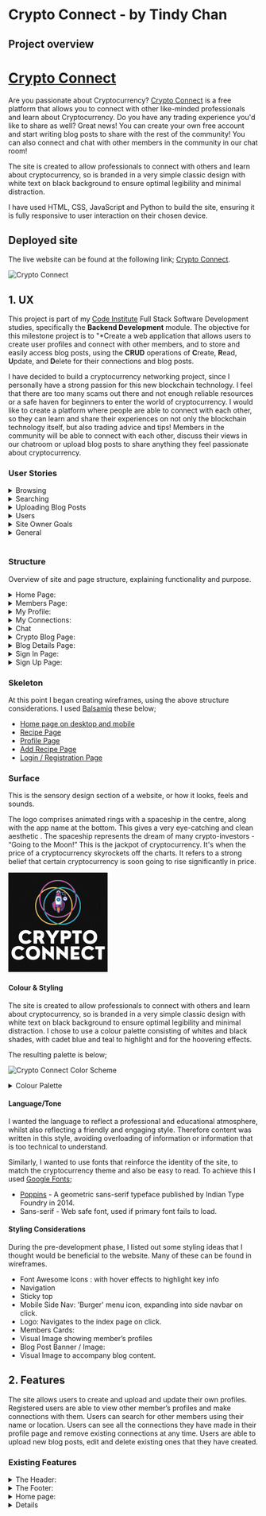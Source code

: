# **Crypto Connect** - by Tindy Chan

## **Project overview**

# [Crypto Connect](https://crypto-connect-uk.herokuapp.com/)

Are you passionate about Cryptocurrency? [Crypto Connect](https://crypto-connect-uk.herokuapp.com) is a free platform that allows you to connect with other like-minded professionals and learn about Cryptocurrency. Do you have any trading experience you'd like to share as well? Great news! You can create your own free account and start writing blog posts to share with the rest of the community! You can also connect and chat with other members in the community in our chat room!

The site is created to allow professionals to connect with others and learn about cryptocurrency, so is branded in a very simple classic design with white text on black background to ensure optimal legibility and minimal distraction.

I have used HTML, CSS, JavaScript and Python to build the site, ensuring it is fully responsive to user interaction on their chosen device.

## **Deployed site**
The live website can be found at the following link; [Crypto Connect](https://crypto-connect-uk.herokuapp.com/).

![Crypto Connect](assets/README/images/wanderlust-responsive.PNG)

## 1. **UX**

This project is part of my [Code Institute](https://codeinstitute.net/) Full Stack Software Development studies, specifically the **Backend Development** module. The objective for this milestone project is to "*Create a web application that allows users to create user profiles and connect with other members, and to store and easily access blog posts, using the **CRUD** operations of **C**reate, **R**ead, **U**pdate, and **D**elete for their connections  and blog posts.

I have decided to build a cryptocurrency networking project, since I personally have a strong passion for this new blockchain technology. I feel that there are too many scams out there and not enough reliable resources or a safe haven for beginners to enter the world of cryptocurrency. I would like to create a platform where people are able to connect with each other, so they can learn and share their experiences on not only the blockchain technology itself, but also trading advice and tips! Members in the community will be able to connect with each other, discuss their views in our chatroom or upload blog posts to share anything they feel passionate about cryptocurrency.


### **User Stories**
<details>
<summary>Browsing</summary>

* - As a user, I want the website to clearly display member’s profiles so I can be introduced to new members.
* - As a user, I want the website to clearly display the blog posts to me so I can be introduced to the content.
* - As a user,  I want the website to clearly display all the messages in the chat room.
</details>

<details>
<summary>Searching</summary>

* - As a user, I want to be able to search members by keyword, so I can find recipes easily, for example by name or location.
* - As a user, I want to be able to make connections with other members on the platform from search results.
</details>

<details>
<summary>Uploading Blog Posts</summary>

*  - As a user, I want to be able to upload my own blog posts, so other users can benefit from reading them.
* - As a user, I want to be able to edit and improve posts I have already uploaded.
* - As a user, I want to delete posts I have already uploaded.
</details>

<details>
<summary>Users</summary>

*  As a user, I want to be able to register with the site, so I can upload and edit my profile and blog posts.
* - As a registered user, I want to be able to login to my account, so I can access and edit my profile, and to upload, edit or delete blog posts I created.
*  As a registered user, I want to be able to make connections with other members and to remove them should I wish to.
*  As a registered user, I want to communicate with other members on the platform.
</details>

<details>
<summary>Site Owner Goals</summary>

*  - As the site owner, I would like the site to be  the “go-to” platform for users to learn and discuss cryptocurrency.

* - As the site owner, I would like to create a community for users in the blockchain technology / crypto market.

*  - As the site owner,I would like to hear feedback from users to continuously improve user experience.
</details>

<details>
<summary>General</summary>

* - As a user I want to receive clear feedback for my actions on the site, so I know they are complete or if further steps are needed.
* - As a user I want to contact the admin should I wish to.
</details>
&nbsp;

### **Structure**
Overview of site and page structure, explaining functionality and purpose.

<details><summary>Home Page:</summary>

  * _Navigation Bar/Footer_: For easy navigation across the site and to external resources such as social media pages.
  * _Website Logo_: To easily identify the 'Crypto Connect’' site branding.
  * _Site Features_: To easily provide users with an overview of the website’s features.
  * _Top Trading Coins Cards_: To easily provide users with information about top trading cryptocurrencies.
  * _Sign Up Button_: To allow users to easily access the registration page.
   * _Contact Form_: To allow users to contact admin directly through a form.
  </details>

<details><summary>Members Page:</summary>
* _Search Bar_: Text input bar, allowing users to search members by full name and location.
   * _Search Results_: Once user search input, members are replaced by members cards matching the search query.
* _Members Cards_: To easily provide users key information on members in the community, including visual image, type of member, full name, birthday, location, job title, interests, experience and date joined.
* _Connection Button_: To allow users to connect with other members with easy access.
  </details>

<details><summary>My Profile:</summary>
* _Profile Card_: To easily provide users key information of their own profile, including visual image, type of member, full name, birthday, location, job title, interests, experience and date joined.
* _Update Profile Button_: To allow users to edit their profile with easy access.

  </details>

<details><summary>My Connections:</summary>
* _Members Cards_: To easily provide users key information on members they have connected with.
* _View Profile Button_: To allow users to be directed to a member's profile page for further information.
* _Remove Connection Button_: To allow users to remove connections with members they have connected with.
  </details>

<details><summary>Chat</summary>
* _Go to chat button_: To allow users to be directed to the chat room to chat with other members in the community.
* _Chat Message Box_: Text input box, allowing users to write their message.
* _Send Message button_: To allow users to submit their message and have it displayed in the chatroom.
* _Refresh Chat Button_: To allow users to refresh the chat page to receive updated messages from the community.
  </details>

<details><summary>Crypto Blog Page:</summary>

  * _Add New Blog Post Button_: To allow users to be directed to add_blog page to contribute to the blog by filling out a form.
  * _Blog Post Cards_: To easily provide users key information on the blog post, including blog title, author and date published.
* _View Post Button_: To allow users to be directed to a specific blog post page to read the blog post.
* _Edit Post Button_: To allow users who created the blog post to be directed to edit_blog page to edit the post they contributed.
* _Delete Button_: To allow users who created the blog post to remove the blog post they contributed from the platform.

  </details>


<details><summary>Blog Details Page:</summary>

  * _Blog Post Image_: Visual image uploaded by user/ default image for the blog post.
  * _Author_: Display author of the blog post.
  * _Published date_: Display the date of when the blog post was posted.
  * _Blog Content_: Display content of the blog post.
  </details>


<details><summary>Sign In Page:</summary>

  * _Username Input_: Text input box, allowing users to enter their username.
  * _Password Input_: Text input box, allowing users to enter their password.
  * _Sign In Button_: To allow users to submit entered information, and if correct credentials will be directed to the profile page.
  * _Sign Up  Button_: To allow users to be directed to the registration page.
  </details>

<details><summary>Sign Up Page:</summary>

  * _First Name Input_: Text input box, allowing users to enter their First Name.
  * _Last Name Input_: Text input box, allowing users to enter their Last Name.
  * _Username Input_: Text input box, allowing users to enter their username.
  * _Email Input_: Text input box, allowing users to enter their email address.
 * _Password Input_: Text input box, allowing users to enter their password.
  * _Sign Up Button_: To allow users to submit entered information and register for an account.
  </details>

### **Skeleton**

At this point I began creating wireframes, using the above structure considerations. I used [Balsamiq](https://balsamiq.com/) these below;

* [Home page on desktop and mobile](assets/README/wireframes/home-page.png)
* [Recipe Page](assets/README/wireframes/recipe-page.png)
* [Profile Page](assets/README/wireframes/profile-page.png)
* [Add Recipe Page](assets/README/wireframes/add-recipe-page.png)
* [Login / Registration Page](assets/README/wireframes/login-registration-page.png)

### **Surface**

This is the sensory design section of a website, or how it looks, feels and sounds.


The logo comprises animated rings with a spaceship in the centre, along with the app name at the bottom. This gives a very eye-catching and clean aesthetic . The spaceship represents the dream of many crypto-investors - “Going to the Moon!” This is the jackpot of cryptocurrency. It's when the price of a cryptocurrency skyrockets off the charts. It refers to a strong belief that certain cryptocurrency is soon going to rise significantly in price.

![Crypto Connect Logo](static/images/logo.gif)

#### **Colour & Styling**

The site is created to allow professionals to connect with others and learn about cryptocurrency, so is branded in a very simple classic design with white text on black background to ensure optimal legibility and minimal distraction. I chose to use a colour palette consisting of whites and black shades, with cadet blue and teal to highlight and  for the hoovering effects.

The resulting palette is below;

![Crypto Connect Color Scheme](assets/README/images/wanderlust-recipes-color-palette.svg)

<details>
<summary>Colour Palette</summary>

* White - #fff
* Black - #111
* Black- #000
* Cadet blue- #5f9ea0
* Teal - #008080
</details>

#### **Language/Tone**

I wanted the language to reflect a professional and educational atmosphere, whilst also reflecting a friendly and engaging style. Therefore content was written in this style, avoiding overloading of information or information that is too technical to understand.

Similarly, I wanted to use fonts that reinforce the identity of the site,  to match the cryptocurrency theme and also be easy to read. To achieve this I used [Google Fonts](https://fonts.google.com/);

* [Poppins](https://fonts.google.com/specimen/Poppins) - A geometric sans-serif typeface published by Indian Type Foundry in 2014.
* Sans-serif - Web safe font, used if primary font fails to load.

#### **Styling Considerations**

During the pre-development phase, I listed out some styling ideas that I thought would be beneficial to the website. Many of these can be found in wireframes.

* Font Awesome Icons : with hover effects to highlight key info 
* Navigation
 * Sticky top
 * Mobile Side Nav: 'Burger' menu icon, expanding into side navbar on click.
 * Logo: Navigates to the index page on click.
* Members Cards:
 * Visual Image showing member’s profiles 
* Blog Post Banner / Image:
 * Visual Image to accompany blog content.


## 2. **Features**
The site allows users to create and upload and update their own profiles. Registered users are able to view other member’s profiles and make connections with them. Users can search for other members using their name or location. Users can see all the connections they have made in their profile page and remove existing connections at any time. Users are able to upload new blog posts, edit and delete existing ones that they have created. 

### **Existing Features**
<details>
<summary>The Header:</summary>

* **Website Logo**: Builds brand awareness and identity amongst users.
* **Navigation Bar**: Enable users to navigate the site easily and intuitively, as well as login/register their account.
</details>

<details>
<summary>The Footer:</summary>

* **Copyright**: Copyright information for brand awareness.
* **Social Links**: Links to Social Media for brand awareness.

Both the Header and Footer are present and consistent on all website pages.
</details>

<details>
<summary>Home page:</summary>

* **Website Logo**: Visually pleasing design, allowing users to immediately identify the site brand.
* **Sign Up Button**: Allows users to be directed to the registration page to sign up for an account.
* **Site Features**: Brief content showing site features.
* **Top Trading Coins**: Cards showing top trading coins with information about each one.
* **Contact Form**: Allows users to contact admin for feedback.
</details>

<details>
<details><summary>Members Page:</summary>
* _Members Cards_: Display other member’s  key information, including visual image, type of member, full name, birthday, location, job title, interests, experience and date joined. Users are able to connect with other members via a click of a button. They are able to remove any connections at any time.
   * _Search Results_: Once user search input, members are replaced by members cards matching the search query.
  </details>

<details><summary>My Profile:</summary>
* _Profile Card_: Card showing relevant information on users profile, allowing users to quickly identify if they are using their desired account.
* _Update Profile Button_: To allow users to edit their profile with easy access.

  </details>

<details><summary>My Connections:</summary>
* _Members Cards_: Display all the members’ profiles that the users have connected with. Option to remove connections at any time via a click of a button.
  </details>

<details><summary>Chat</summary>
* _Chat room_: Users are able to chat with other members in the chat room.
  </details>

<details><summary>Crypto Blog Page:</summary>

  * _Blog Image_: Default banner for blog posts or relevant image uploaded by author to accompany blog post.
  * _Blog Information: Display key information on the blog post, including blog title, author and date published.
* _Blog Content_: Display blog content.
* _Submitted Blog Posts_: Users are able to easily and quickly access to review, edit or delete blog posts they have created.
  </details>


<details>
<summary>Add Blog Post page:</summary>

* **Input areas for below Blog posts data points**:
    * _Blog_Title_ - Text
    * _Blog Image_ - File upload 
    * _Blog Content_ - Text
</details>

<details>
<summary>Edit Blog Post page:</summary>

* **Input areas for below blog post data points**:
    * _Blog_Title_ - Text
    * _Blog Image_ - File upload 
    * _Blog Content_ - Text
</details>


<details><summary>Sign Up Page:</summary>

  * _First Name Input_: Text input box, allowing users to enter their First Name.
  * _Last Name Input_: Text input box, allowing users to enter their Last Name.
  * _Username Input_: Text input box, allowing users to enter their username.
  * _Email Input_: Text input box, allowing users to enter their email address.
 * _Password Input_: Text input box, allowing users to enter their password.
  * _Sign Up Button_: To allow users to submit entered information and register for an account.
  </details>

&nbsp;

### **Features to consider implementing in future**
As this is a community-focused platform, several future features would be worth considering implementation:
* **Social Media Sharing** - Allow users to share blog posts or their members' cards directly to their social media accounts.
* **Advanced chat functionality** - Allows users to private message individual members and receive notifications when they receive a message.
* **Current Crypto Price Charts** - Visual graphs to show users current prices of trending cryptocurrencies.
* **User Comment Section** - Allow users to comment on each other's blog posts, allowing constructive feedback and additional context to blog posts.
* **Optimised Image Delivery** - Page load speeds could be sped up via using compression on user-uploaded images, to ensure they are served in a fully optimised state. This could be done by further configuring the Cloudinary account to automatically compress images during upload.
* **User Administration** - Add user administration page, allowing admins to manage users accounts e.g. suspend accounts, set other users to admin etc.
* **Advanced User Profile** - Allow users to customize their own profile with custom information they wish to provide and share with other members.
 
&nbsp;
## 3. **Database Design**
MongoDB was the database solution used for the website development, using the below, structured plan.

![Crypto Connect Database Structure](assets/README/images/wanderlust-recipes-db.png)

### **Indexes**

#### **Members**

<details>
<summary>1. Text index on member’s  full name and location, allowing for text searches.</summary>

```
mongo.db.profiles.create_index([

  ("profile_fullname", "text"),
  ("profile_location", "text"),

  ])
```

</details>

### **Queries**

#### **Browsing**

<details>
<summary>1. Find members:</summary>

```
list(
  mongo.db.profiles.find({"$text": {"$search": search}})
  )
```
</details>

#### **Users**
<details>
<summary>1. Find a specific user account based on username:</summary>

```
mongo.db.users.find_one(
        {"username": username}
    )
```

</details>

<details>
<summary>
2. Insert a new user record into the database, with a defined username, password and user role:
</summary>

```
register = {
            "username": request.form.get("username").lower(),
            "password": generate_password_hash(request.form.get("password")),
            "role": "user"
        }
        mongo.db.users.insert_one(register)
```

</details>

#### **Uploading**
<details>
<summary>
1. Add a new blog post:
</summary>

```

def add_blog():




   if request.method == "POST":


       # default values if fields are left blank


       default_img = ("blog_image.png")


       blog = {


           "blog_title": request.form.get("blog_title"),


           "content": request.form.get("content"),


           "image": request.form.get("image") or default_img,


           "created_by": session["user"],


           "date_created": date.strftime("%d %b %Y"),


       }


       mongo.db.blogs.insert_one(blog)


```

</details>

<details>
<summary>
2. Edit a blog post:
</summary>

```
def edit_blog(blog_id):
   if request.method == "POST":
       # default values if fields are left blank
       default_img = ("blog_image.png")
       update = {
           "blog_title": request.form.get("blog_title"),
           "content": request.form.get("content"),
           "image": request.form.get("image") or default_img,
           "created_by": session["user"],
           "date_created": date.strftime("%d %b %Y")
       }
       mongo.db.blogs.update({"_id": ObjectId(blog_id)}, update)
```

</details>


#### **Deletion**
<details>
<summary>
1. Delete a blog post:
</summary>

```

def delete_blog(blog_id):




   mongo.db.blogs.remove({"_id": ObjectId(blog_id)})


   flash("Blog Post has been deleted")


```


</details>
&nbsp;

## 4. **Technologies Used**

<details>
<summary>
Languages
</summary>
<ul>
<li><a href="https://en.wikipedia.org/wiki/HTML">HTML</a> - Programming language providing content and structure of the website.</li>
<li><a href="https://en.wikipedia.org/wiki/CSS">CSS</a> - Programming language providing styling of the website.</li>
<li><a href="https://en.wikipedia.org/wiki/JavaScript">JavaScript</a> - Programming language used for various interactive elements of the website, including game logic, audio options etc.</li>
<li><a href="https://en.wikipedia.org/wiki/Python_(programming_language)">Python</a> - Programming language used to drive core site functionality including user login and push/retrieving database information.</li>
<li><a href="https://en.wikipedia.org/wiki/Jinja_(template_engine)">Jinja</a> - Used to generate HTML from site templates</li>
</ul>
</details>

<details>
<summary>Libraries</summary>
<ul>
<li><a href="https://fontawesome.com/">Font Awesome</a> - Library used for icons, such as social links and other images.</li>
<li><a href="https://fonts.google.com/">Google Fonts</a> - Font style library.</li>
<li><a href="https://jqueryui.com/">jQuery</a> - JavaScript library used for simplification of JS scripts and DOM manipulation.</li>
<li><a href="https://flask.palletsprojects.com/en/1.1.x/">Flask</a> - Micro-framework to simplify Python scripting and web server tasks.</li>
<li><a href="https://werkzeug.palletsprojects.com/en/1.0.x/">Werkzeug</a> - Python library to manage user management integrity.</li>
</ul>
</details>

<details>
<summary>Editors</summary>
<ul>
<li><a href="https://github.com/">GitHub</a> - Remote code repository.</li>
<li><a href="https://gitpod.io/">GitPod</a> - IDE (Integrated Development Environment), for writing, editing and saving code.</li>
<li><a href="https://dbdiagram.io/">dbDiagram</a> - Used to plan and visualise database structure</li>
<li><a href="https://balsamiq.com/">Balsamiq</a> - Wireframes for visual design testing.</li>
</ul>
</details>

<details>
<summary>Tools</summary>
<ul>
<li><a href="https://cloudinary.com/">Cloudinary</a> - Plugin used for upload and hosting of user images</li>
<li><a href="https://autoprefixer.github.io/">Autoprefixer</a> - Vendor prefixes to CSS rules.</li>
<li><a href="http://ami.responsivedesign.is/">Am I Responsive?</a> - Responsive design demo in ReadMe summary.</li>
<li><a href="https://www.responsivedesignchecker.com/">Responsive Design Checker</a> - Check website response across device types.</li>
<li><a href="https://www.lambdatest.com/">Lambdatest</a> - Check website response across device types.</li>
</ul>
</details>

<details>
<summary>Database Management</summary>
<ul>
<li><a href="https://www.mongodb.com/">MongoDB</a> - Cloud based database management system, used for storing user profile and recipe information.</li>
</ul>
</details>

<details>
<summary>Deployment Platform</summary>
<ul>
<li><a href="https://www.heroku.com/">Heroku</a> - Remote hosting platform, for hosting of python driven websites and applications.</li>
</ul>
</details>

&nbsp;
## 5. **Testing**

The testing process can be seen in the [TESTING.md](testing.md) document.

&nbsp;
## 6. **Deployment**

### Database Deployment

### Application Hosting
### **Heroku**

The site is hosted using [Heroku](https://www.heroku.com/), deployed directly from the master branch of GitHub. The deployed site will update automatically as new commits are pushed to the master branch.

#### Creating a Heroku app
- From the Heroku dashboard:
  - Select "New"
  - Select "Create new app"

    ![Create New App](assets/README/images/heroku-create-new-app.PNG)

- Add new app details to form:
  - Add app name (must be unique)
  - Select region
  - Click "Create App"

    ![Create New App Details](assets/README/images/heroku-app-name-and-region.PNG)

#### Setting Environmental Variables
- From the Heroku dashboard:
  - Select your app from the list

    ![Heroku App](assets/README/images/heroku-wanderlust-recipes.PNG)

- Select "Settings" from the top menu:
  - Under 'Config Vars', select "Reveal Config Vars"
  - Add environment variables in key-value pairs, click "Add" to add additional pairings.

    ![Config-Vars](assets/README/images/heroku-config-vars.PNG)

#### Deployment
- Create required deployment files in the repository:
  - requirements.txt
      - Lists the required python modules for Heroku to install.
    - To create:
      - In your IDE terminal, type: pip freeze > requirements.txt

  - Procfile
      -  Tell Heroku the command to launch the app.
    - To create:
      - in your IDE terminal, type: python app.py > Procfile

  - .gitignore (optional)
      - Lists files and directories which should be deployed to live app, such as files with environmental passkeys.
    - To create:
      - In your IDE terminal, type: touch .gitignore
      - List the files and directories to be excluded from live deployment, within the .gitignore file.
      - Save in your repository root directory.

- From the application top menu:
  - Select 'Deploy'
  - Choose your Deployment method:
    - Github:
      - Select the correct Github account.
      - Type in the repository name you wish to deploy.
      - Choose the correct repository from search results.
      - Select "Connect"

      ![Connect GitHub Repo](assets/README/images/heroku-connect-github-repo.PNG)

    - Manual Deployment:
      - Choose the correct branch you wish to deploy from the drop-down.
      - Select "Deploy Branch"
      - Heroku will return "Your App has successfully deployed". If this shows an error, troubleshooting will be needed.

      ![Deploy Branch](assets/README/images/heroku-deploy-branch.PNG)


#### Automatic Deployment
- From the application top menu:
  - Select 'Deploy'
  - Ensure app is connected to correct repository
  - Under 'Automatic Deployment' section:
    - Select 'Enable Automatic Deployment"

### GitHub and GitPod repository management

### **How to clone 'Crypto Connect’' in GitHub, GitPod and setup on Heroku.**

To run a version of the site locally, you can clone this repository using the following steps;

In a code editor of your choice;

1. Go to [GitHub.com](https://github.com/)
2. Click on 'Repositories'.
3. Click on 'Crypto Connect’.'
4. Click on the 'Code' button.
5. Under 'HTTPS' click the clipboard icon to the right of the URL.
6. In your IDE of choice, open a repository or create a new repository.
7. Open Terminal \('Terminal' then 'New Terminal' from the top ribbon menu in GitPod.\)
8. Type 'git clone', paste URL link and press enter.

Additional information around these cloning steps can be found on [GitHub Pages Help Page](https://docs.github.com/en/github/creating-cloning-and-archiving-repositories/cloning-a-repository).
&nbsp;

#### Installing Requirements
- Install all requirements modules to your local IDE with the following CL:

```
 pip3 install -r requirements.txt
```

#### Create Collections in MongoDB

- Login to your MongoDB account
- Create a Cluster

![Create Cluster](assets/README/images/mongo-db-create-cluster.PNG)

- Create a database using the following architecture;

<details>
<summary>MongoDB Database Structure</summary>

![Base & Recipes](assets/README/images/wanderlust-recipes-db.png)
</details>

#### Setup Environmental Variables
- Create a '.gitignore' file in the root directoy
- Add 'env.py' and '__pycache__/' to the file list within .gitignore
- Create a 'env.py' file
- In the 'env.py' file write the following code;

```
import os

os.environ.setdefault("IP", "0.0.0.0")
os.environ.setdefault("PORT", "5000")
os.environ.setdefault("SECRET_KEY", "[UNIQUE ID]")
os.environ.setdefault("MONGO_URI", "[UNIQUE ID]")
os.environ.setdefault("MONGO_DBNAME", "[UNIQUE ID]")

```

Note: For each sectionedn noted as [UNIQUE ID], you will need to provide your own unique identifier. These must also be aligned to Heroku environmental variables.

### Setup Unique Identifies / Environment Variables

#### SECRET_KEY

This is required when using flash() and session() functions in flask. The key can be whatever you want, but it's advisable to use a randomly generated secure key from websites such as [RandomKeyGen.com](https://randomkeygen.com/).

#### MONGO_URI

This is used to connect you application to your MongoDB cluster.

- Click 'Overview' tab from your Cluster, followed by 'Connect'.

![Connect Mongo Cluster](assets/README/images/mongo-cluster-connect.PNG)

- Select 'Connect your application' from following window.

![Connect Application](assets/README/images/mongo-connect-application.PNG)

- Select your correct version of Python and copy the connection string.

![Connection String](assets/README/images/connection-string.PNG)

- Replace the 'username' and 'password' text, with the relevant criteria you setup in 'Database Access'.

![Database Access](assets/README/images/database-access.PNG)

#### MONGO_DBNAME

This is the name of your database in MongoDB. Which can be found under the 'Collections' tab, under your cluster.

#### Running Development Server

To launch a Http server using the development mode code for the application, use the following command in your IDE:

```

python3 app.py http.server

```

The IDE will then open a port with an http address for you to access.


## 7. **Credits**

### **Technical**
* [w3Schools](https://www.w3schools.com/) - For checking proper syntax of HTML and CSS elements. 
* [Autoprefixer](https://autoprefixer.github.io/) - For generating CSS browser prefixes.
* [Stackoverflow](https://stackoverflow.com/) - For researching and troubleshooting JavaScript and Python code issues.
* [MongoDB Documentation](https://docs.mongodb.com/) - For researching and troubleshooting database code commands and issues.

### **Content**

All text content on the site was written originally by myself, with the below notes;

The recipe details, images and descriptions were obtained from [BBC Good Food](https://www.bbcgoodfood.com/) and uploaded by Russell Oakham

### **Media**

The photos and images used for this site were obtained.


* [**Unsplash**](https://unsplash.com/):
### **Acknowledgements**

* Thanks to my mentor, [Tim Nelson](https://github.com/TravelTimN) for his encouragement and expert advise on the development of this project.
* Thanks to those on the Slack community for answering my many questions.
* Thanks to my pet chubby, friends and family for the love and support, reviewing the app and offering constructive feedback.



